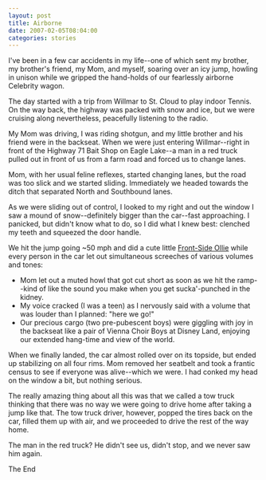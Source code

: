 ```yaml
---
layout: post
title: Airborne
date: 2007-02-05T08:04:00
categories: stories
---
```


I've been in a few car accidents in my life--one of which sent my brother, my
brother's friend, my Mom, and myself, soaring over an icy jump, howling in
unison while we gripped the hand-holds of our fearlessly airborne Celebrity
wagon.


The day started with a trip from Willmar to St. Cloud to play indoor Tennis.
On the way back, the highway was packed with snow and ice, but we were
cruising along nevertheless, peacefully listening to the radio.

My Mom was driving, I was riding shotgun, and my little brother and his friend
were in the backseat. When we were just entering Willmar--right in front of
the Highway 71 Bait Shop on Eagle Lake--a man in a red truck pulled out in
front of us from a farm road and forced us to change lanes.

Mom, with her usual feline reflexes, started changing lanes, but the road was
too slick and we started sliding. Immediately we headed towards the ditch that
separated North and Southbound lanes.

As we were sliding out of control, I looked to my right and out the window I
saw a mound of snow--definitely bigger than the car--fast approaching. I
panicked, but didn't know what to do, so I did what I knew best: clenched my
teeth and squeezed the door handle.

We hit the jump going ~50 mph and did a cute little [Front-Side
Ollie](http://en.wikipedia.org/wiki/Ollie_\(skateboarding_trick\)) while every
person in the car let out simultaneous screeches of various volumes and tones:

  * Mom let out a muted howl that got cut short as soon as we hit the ramp--kind of like the sound you make when you get sucka'-punched in the kidney.
  * My voice cracked (I was a teen) as I nervously said with a volume that was louder than I planned: "here we go!"
  * Our precious cargo (two pre-pubescent boys) were giggling with joy in the backseat like a pair of Vienna Choir Boys at Disney Land, enjoying our extended hang-time and view of the world.

When we finally landed, the car almost rolled over on its topside, but ended
up stabilizing on all four rims. Mom removed her seatbelt and took a frantic
census to see if everyone was alive--which we were. I had conked my head on
the window a bit, but nothing serious.

The really amazing thing about all this was that we called a tow truck
thinking that there was no way we were going to drive home after taking a jump
like that. The tow truck driver, however, popped the tires back on the car,
filled them up with air, and we proceeded to drive the rest of the way home.

The man in the red truck? He didn't see us, didn't stop, and we never saw him
again.

The End


